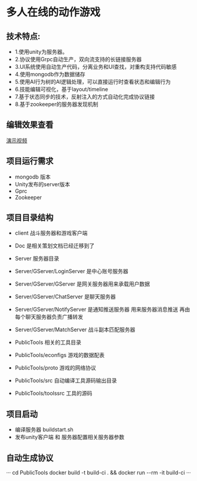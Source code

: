 
  # 多人在线的动作游戏 
 

 
  ## 技术特点:
  * 1.使用unity为服务器。<br/>
  * 2.协议使用Grpc自动生产，双向流支持的长链接服务器<br/>
  * 3.UI系统使用自动生产代码，分离业务和UI查找，对重构支持代码敏感<br/>
  * 4.使用mongodb作为数据储存<br/>
  * 5.使用AI行为树的AI逻辑处理，可以直接运行时查看状态和编辑行为<br/>
  * 6.技能编辑可视化，基于layout/timeline<br/>
  * 7.基于状态同步的技术，反射注入的方式自动化完成协议链接<br/>
  * 8.基于zookeeper的服务器发现机制
  

  ## 编辑效果查看
   [演示视频]( https://youtu.be/jZGbP2sA7vY )

  
  ## 项目运行需求
  *  mongodb 版本
  *  Unity发布的server版本
  *  Gprc
  *  Zookeeper
  
  ## 项目目录结构
  *  client 战斗服务器和游戏客户端
  *  Doc 是相关策划文档已经迁移到了 
  *  Server 服务器目录
  *  Server/GServer/LoginServer 是中心账号服务器
  *  Server/GServer/GServer 是网关服务器用来承载用户数据
  *  Server/GServer/ChatServer 是聊天服务器
  *  Server/GServer/NotifyServer 是通知推送服务器 用来服务器消息推送 再由每个聊天服务器负责广播转发
  *  Server/GServer/MatchServer 战斗副本匹配服务器
  
  *  PublicTools 相关的工具目录
  *  PublicTools/econfigs 游戏的数据配表
  *  PublicTools/proto 游戏的网络协议
  *  PublicTools/src 自动编译工具源码输出目录
  *  PublicTools/toolssrc 工具的源码
  
  
  ## 项目启动
  *  编译服务器 buildstart.sh 
  *  发布unity客户端 和 服务器配置相关服务器参数

  ## 自动生成协议
  ···
    cd PublicTools 
    docker build -t build-ci . && docker run --rm -it build-ci 
  ···
  
  
  
  
  
